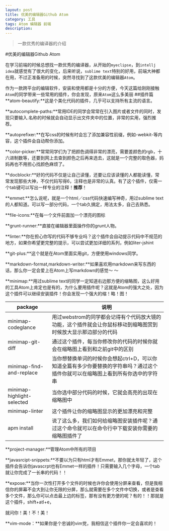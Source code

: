```yaml
---
layout: post
title: 优美的编辑器Github Atom
category: 工具
tags: Atom 编辑器 前端
description:
---
```



> 一款优秀的编译器的介绍


#优美的编辑器Github Atom

在学习前端的时候总想找一款优秀的编译器，从开始的`myeclipse`，到`intellj idea`就感觉有了很大的变化，后来听说，`sublime text`特别的好用，前端大神都在用，不过正准备用的时候，突然寻找到了这款优美的编辑器`Atom`。

作为一款跨平台的编辑软件，安装和使用都是十分的方便，今天这篇给刚刚接触`Atom`的同学带来一些常用的插件，你会发现，原来`Atom`这么多美丽
##插件篇
**atom-beautify:**这是个美化代码的插件，几乎可以支持所有主流的语言。

**autocomplete-paths:**常用IDE的同学会常常在引入图片或者文件的同时，发现只要输入.名称的时候就会自动显示出文件夹中的位置，非常的实用，强烈推荐。

**autoprefixer:**在写css的时候有时会忘了添加兼容性前缀，例如-webkit-等内容，这个插件会自动帮你添加。

**color-picker:**常常同学们为了把颜色调得非常的漂亮，需要差颜色的rgb，十六进制数等，还要到网上去查到颜色之后再来选去，这就是一个完整的取色器，妈妈再也不用担心找颜色麻烦了。

**docblockr:**好的代码不仅是让自己读懂，还要让应该读懂的人都能读懂，常常发现那些大神，不仅代码写得6，注释也是非常的认真。有了这个插件，仅需一个tab键可以写出一样专业的注释！**推荐**！

**emmet:**怎么说呢，就是一个html／css代码快速编写神奇，用过sublime text的人都知道。可以写一部分代码，一个tab久搞定，用法太多，自己去熟悉。

**file-icons:**在每一个文件前面加一个漂亮的图标

**grunt-runner:**直接在编辑器里面操作你的grunt人物。

**linter:**你在担心你写的代码不够专业吗？这个插件会自动提示代码中不规范的地方，如果你希望更完整的提示，可以尝试更加详细的系列，例如liter-jshint

**git-plus:**这个就是在Atom里面实用git，方便使用windows同学。

**markdown-format,markdown-writer:**如果喜欢用markdown来写东西的话，那么你一定会爱上在Atom上写markdown的感觉～ ～

**minimap:**用过sublime text的同学一定知道右边那方便的缩略图，这么好用的工具Atom上肯定也是有的，为什么要用插件呢？这就是Atom的强大之处，因为这个插件可以继续安装插件！你会发现一个强大的缩！略！图！

| package      | 说明        |
| ------------ | ------------- |
| minimap-codeglance | 用过webstrom的同学都会记得有个代码放大镜的功能，这个插件就会让你鼠标移动到缩略图赏到时候放大显示那边部分的代码  |
| minimap-git-diff | 通过这个插件，每当你修改你的代码的时候你就会在缩略图上看到和之前git中的区别  |
| minimap-find-and-replace| 当你想替换单词的时候你会想起ctrl+D，可以你知道全篇有多少你要替换的字符串吗？通过这个插件你就可以在缩略图上看到所有你选中的字符串  |
| minimap-highlight-selected | 当你选中部分代码的时候，它就会高亮的出现在缩略图中  |
| minimap-linter | 这个插件让你的缩略图显示的更加漂亮和完整  |
| apm install | 说了这么多，我们如何给缩略图安装插件呢？通过这个命令就可以在命令行中下载安装你需要的缩略图插件了  |

**project-manager:**管理Atom中所有的项目

**javasrcipt-snippets:**不要以为只有html才有Emmet，那你就太年轻了，这个插件会告诉你javascrpt也有Emmet一样的插件！只需要输入几个字母，一个tab就让你完成了一长串的代码！！

**expose:**当你一次性打开多个文件的时候也许你会使用分屏来查看，但是我相信你的屏幕不会大到让你无限的分屏，那么就需要在多个文件中切换，或者是查看多个文件，那么你可以点击最上边的标签，那有没有更方便的呢？有的！！那就是这个插件，shift+atl+e，

就问你！美！不！美！

**vim-mode：**如果你是个忠诚的vim党，我相信这个插件你一定会喜欢的！
